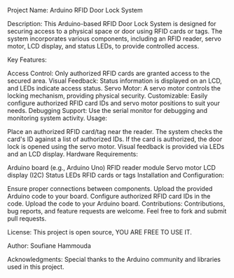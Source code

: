 Project Name: Arduino RFID Door Lock System

Description:
This Arduino-based RFID Door Lock System is designed for securing access to a physical space or door using RFID cards or tags. The system incorporates various components, including an RFID reader, servo motor, LCD display, and status LEDs, to provide controlled access.

Key Features:

Access Control: Only authorized RFID cards are granted access to the secured area.
Visual Feedback: Status information is displayed on an LCD, and LEDs indicate access status.
Servo Motor: A servo motor controls the locking mechanism, providing physical security.
Customizable: Easily configure authorized RFID card IDs and servo motor positions to suit your needs.
Debugging Support: Use the serial monitor for debugging and monitoring system activity.
Usage:

Place an authorized RFID card/tag near the reader.
The system checks the card's ID against a list of authorized IDs.
If the card is authorized, the door lock is opened using the servo motor.
Visual feedback is provided via LEDs and an LCD display.
Hardware Requirements:

Arduino board (e.g., Arduino Uno)
RFID reader module
Servo motor
LCD display (I2C)
Status LEDs
RFID cards or tags
Installation and Configuration:

Ensure proper connections between components.
Upload the provided Arduino code to your board.
Configure authorized RFID card IDs in the code.
Upload the code to your Arduino board.
Contributions:
Contributions, bug reports, and feature requests are welcome. Feel free to fork and submit pull requests.

License:
This project is open source, YOU ARE FREE TO USE IT.

Author:
Soufiane Hammouda

Acknowledgments:
Special thanks to the Arduino community and libraries used in this project.
